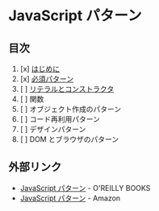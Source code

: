 # JavaScript パターン

## 目次

1. [x] [はじめに](01/README.md)
2. [x] [必須パターン](02/README.md)
3. [ ] [リテラルとコンストラクタ](03/README.md)
4. [ ] 関数
5. [ ] オブジェクト作成のパターン
6. [ ] コード再利用パターン
7. [ ] デザインパターン
8. [ ] DOM とブラウザのパターン


## 外部リンク

- [JavaScript パターン](http://www.oreilly.co.jp/books/9784873114880/) - O'REILLY BOOKS
- [JavaScript パターン](http://www.amazon.co.jp/dp/4873114888) - Amazon
